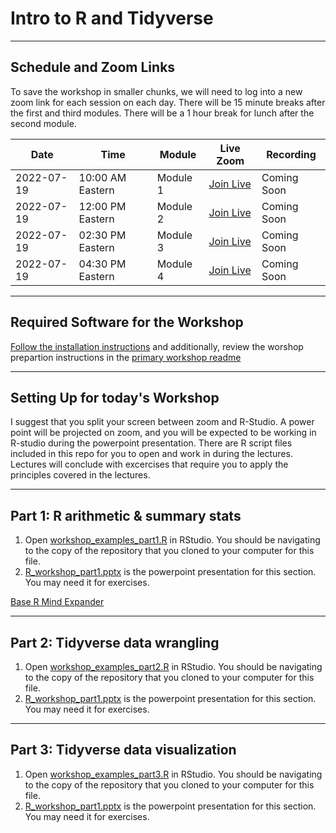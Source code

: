 # Intro to R and Tidyverse

---

## Schedule and Zoom Links

To save the workshop in smaller chunks, we will need to log into a new zoom link for each session on each day. There will be 15 minute breaks after the first and third modules.  There will be a 1 hour break for lunch after the second module.

| Date | Time | Module | Live Zoom | Recording |
| --- | --- | --- | --- | ---|
| 2022-07-19 | 10:00 AM Eastern | Module 1 | [Join Live](https://odu.zoom.us/j/92146606713?pwd=N25iOXRtQjlONERpRHA5OHBZREwrZz09) | Coming Soon |
| 2022-07-19 | 12:00 PM Eastern | Module 2 | [Join Live](https://odu.zoom.us/j/91445573684?pwd=eng5NWJ4Y1dERk5nb3BrMVg3YmxXUT09) | Coming Soon |
| 2022-07-19 | 02:30 PM Eastern | Module 3 | [Join Live](https://nam12.safelinks.protection.outlook.com/?url=https%3A%2F%2Fodu.zoom.us%2Fj%2F97637883484%3Fpwd%3DcVZhN05VekRJTkF5YmltK0VZUWhhUT09&amp;data=05%7C01%7CChris.Bird%40tamucc.edu%7Ce88a09bcdcbc422fe00708da68c1823f%7C34cbfaf167a64781a9ca514eb2550b66%7C0%7C0%7C637937477572225867%7CUnknown%7CTWFpbGZsb3d8eyJWIjoiMC4wLjAwMDAiLCJQIjoiV2luMzIiLCJBTiI6Ik1haWwiLCJXVCI6Mn0%3D%7C3000%7C%7C%7C&amp;sdata=WYepLVyv6V9MOEbtf750ITuUZly8da4Opc69%2F6C4tCI%3D&amp;reserved=0) | Coming Soon |
| 2022-07-19 | 04:30 PM Eastern | Module 4 | [Join Live](https://nam12.safelinks.protection.outlook.com/?url=https%3A%2F%2Fodu.zoom.us%2Fj%2F92093089646%3Fpwd%3DN00zNUttWitLcll2NUdLc1cvMTcydz09&amp;data=05%7C01%7CChris.Bird%40tamucc.edu%7C4274d775530046a2dd0a08da68c1932c%7C34cbfaf167a64781a9ca514eb2550b66%7C0%7C0%7C637937477875200934%7CUnknown%7CTWFpbGZsb3d8eyJWIjoiMC4wLjAwMDAiLCJQIjoiV2luMzIiLCJBTiI6Ik1haWwiLCJXVCI6Mn0%3D%7C3000%7C%7C%7C&amp;sdata=YbjwVGQ7YR10TA9rqwbqreo9gKAeY0fwKyB303YEtGA%3D&amp;reserved=0) | Coming Soon |

---

## Required Software for the Workshop

[Follow the installation instructions](../install_software.md) and additionally, review the worshop prepartion instructions in the [primary workshop readme](../README.md)

---

## Setting Up for today's Workshop

I suggest that you split your screen between zoom and R-Studio.  A power point will be projected on zoom, and you will be expected to be working in R-studio during the powerpoint presentation.  There are R script files included in this repo for you to open and work in during the lectures.  Lectures will conclude with excercises that require you to apply the principles covered in the lectures.

---

## Part 1: R arithmetic & summary stats

1. Open [workshop_examples_part1.R](workshop_examples_part1.R) in RStudio.  You should be navigating to the copy of the repository that you cloned to your computer for this file.
2. [R_workshop_part1.pptx](R_workshop_part1.pptx) is the powerpoint presentation for this section.  You may need it for exercises.

[Base R Mind Expander](https://forms.gle/nE2CnAJj6rz8QVYo9)

---

## Part 2: Tidyverse data wrangling

1. Open [workshop_examples_part2.R](workshop_examples_part2.R) in RStudio.  You should be navigating to the copy of the repository that you cloned to your computer for this file.
2. [R_workshop_part1.pptx](R_workshop_part2.pptx) is the powerpoint presentation for this section.  You may need it for exercises.

---

## Part 3: Tidyverse data visualization

1. Open [workshop_examples_part3.R](workshop_examples_part3.R) in RStudio.  You should be navigating to the copy of the repository that you cloned to your computer for this file.
2. [R_workshop_part1.pptx](R_workshop_part3.pptx) is the powerpoint presentation for this section.  You may need it for exercises.

